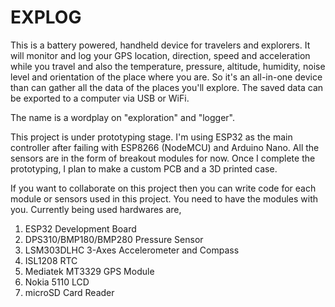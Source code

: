 # EXPLOG
This is a battery powered, handheld device for travelers and explorers. It will monitor and log your GPS location, direction, speed and acceleration while you travel and also the temperature, pressure, altitude, humidity, noise level and orientation of the place where you are. So it's an all-in-one device than can gather all the data of the places you'll explore. The saved data can be exported to a computer via USB or WiFi. 

The name is a wordplay on "exploration" and "logger".

This project is under prototyping stage. I'm using ESP32 as the main controller after failing with ESP8266 (NodeMCU) and Arduino Nano. All the sensors are in the form of breakout modules for now. Once I complete the prototyping, I plan to make a custom PCB and a 3D printed case.

If you want to collaborate on this project then you can write code for each module or sensors used in this project. You need to have the modules with you. Currently being used hardwares are,

1. ESP32 Development Board
2. DPS310/BMP180/BMP280 Pressure Sensor
3. LSM303DLHC 3-Axes Accelerometer and Compass
4. ISL1208 RTC
5. Mediatek MT3329 GPS Module
6. Nokia 5110 LCD
7. microSD Card Reader
